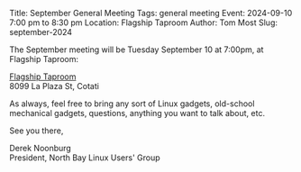 Title: September General Meeting
Tags: general meeting
Event: 2024-09-10 7:00 pm to 8:30 pm
Location: Flagship Taproom
Author: Tom Most
Slug: september-2024

The September meeting will be Tuesday September 10 at 7:00pm, at Flagship Taproom:

[Flagship Taproom](https://www.flagshiptaproom.com/cotati)<br>
8099 La Plaza St, Cotati

As always, feel free to bring any sort of Linux gadgets,
old-school mechanical gadgets, questions, anything you want to talk
about, etc.

See you there,

Derek Noonburg<br>
President, North Bay Linux Users' Group
